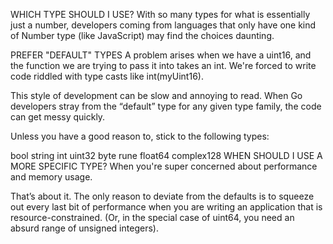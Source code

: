WHICH TYPE SHOULD I USE?
With so many types for what is essentially just a number, developers coming from languages that only have one kind of Number type (like JavaScript) may find the choices daunting.

PREFER "DEFAULT" TYPES
A problem arises when we have a uint16, and the function we are trying to pass it into takes an int. We're forced to write code riddled with type casts like int(myUint16).

This style of development can be slow and annoying to read. When Go developers stray from the “default” type for any given type family, the code can get messy quickly.

Unless you have a good reason to, stick to the following types:

bool
string
int
uint32
byte
rune
float64
complex128
WHEN SHOULD I USE A MORE SPECIFIC TYPE?
When you're super concerned about performance and memory usage.

That’s about it. The only reason to deviate from the defaults is to squeeze out every last bit of performance when you are writing an application that is resource-constrained. (Or, in the special case of uint64, you need an absurd range of unsigned integers).